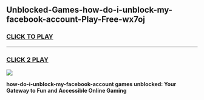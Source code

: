 
## Unblocked-Games-how-do-i-unblock-my-facebook-account-Play-Free-wx7oj
<h3>
<a href="https://premium76.site?title=how-do-i-unblock-my-facebook-account&ref=20M">CLICK TO PLAY</a></h3>
<hr>

<h3>
<a href="https://premium76.site?title=how-do-i-unblock-my-facebook-account&ref=20M">CLICK 2 PLAY</a>
  
</h3>

<a href="https://premium76.site?title=how-do-i-unblock-my-facebook-account&ref=19M"><img src="https://clearcache.store/games.png"></a>


**how-do-i-unblock-my-facebook-account games unblocked: Your Gateway to Fun and Accessible Online Gaming**
